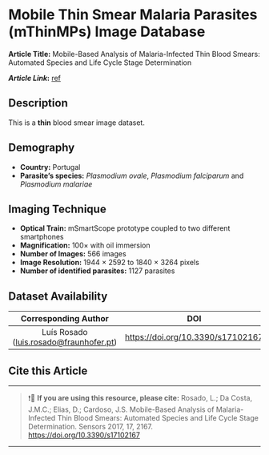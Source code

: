 # **Mobile Thin Smear Malaria Parasites (mThinMPs) Image Database**  
**Article Title:** Mobile-Based Analysis of Malaria-Infected Thin Blood Smears: Automated Species and Life Cycle Stage Determination

**_Article Link_:** [ref](https://www.mdpi.com/1424-8220/17/10/2167)

## **Description**
This is a **thin** blood smear image dataset. 

## **Demography**
+ **Country:** Portugal
+ **Parasite’s species:** _Plasmodium ovale_, _Plasmodium falciparum_ and _Plasmodium malariae_


## **Imaging Technique**
+ **Optical Train:** mSmartScope prototype coupled to two different smartphones
+ **Magnification:** 100× with oil immersion
+ **Number of Images:** 566 images
+ **Image Resolution:** 1944 × 2592 to 1840 × 3264 pixels
+ **Number of identified parasites:** 1127 parasites
  

## **Dataset Availability**
|**Corresponding Author**|**DOI**|
|:---:|:---:|
|Luís Rosado (luis.rosado@fraunhofer.pt)|https://doi.org/10.3390/s17102167|

## **Cite this Article**
---
>
> ❗🛑 **If you are using this resource, please cite:** Rosado, L.; Da Costa, J.M.C.; Elias, D.; Cardoso, J.S. Mobile-Based Analysis of Malaria-Infected Thin Blood Smears: Automated Species and Life Cycle Stage Determination. Sensors 2017, 17, 2167. https://doi.org/10.3390/s17102167
>
---
